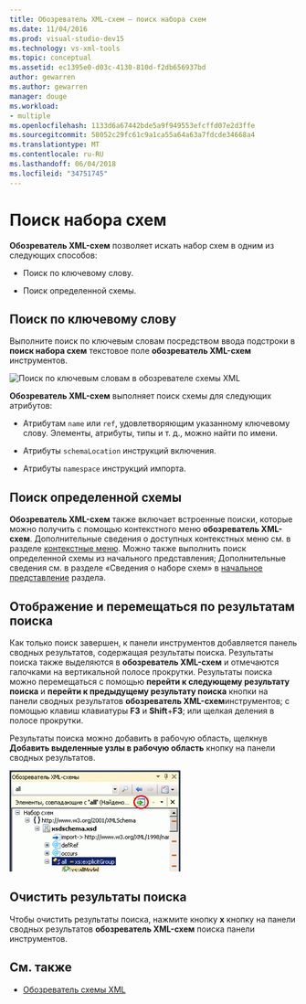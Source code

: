 ```yaml
---
title: Обозреватель XML-схем — поиск набора схем
ms.date: 11/04/2016
ms.prod: visual-studio-dev15
ms.technology: vs-xml-tools
ms.topic: conceptual
ms.assetid: ec1395e0-d03c-4130-810d-f2db656937bd
author: gewarren
ms.author: gewarren
manager: douge
ms.workload:
- multiple
ms.openlocfilehash: 1133d6a67442bde5a9f949553efcffd07e2d3ffe
ms.sourcegitcommit: 58052c29fc61c9a1ca55a64a63a7fdcde34668a4
ms.translationtype: MT
ms.contentlocale: ru-RU
ms.lasthandoff: 06/04/2018
ms.locfileid: "34751745"
---
```

# <a name="search-the-schema-set"></a>Поиск набора схем

**Обозреватель XML-схем** позволяет искать набор схем в одним из следующих способов:

-   Поиск по ключевому слову.

-   Поиск определенной схемы.

## <a name="keyword-search"></a>Поиск по ключевому слову

 Выполните поиск по ключевым словам посредством ввода подстроки в **поиск набора схем** текстовое поле **обозреватель XML-схем** инструментов.

 ![Поиск по ключевым словам в обозревателе схемы XML](../xml-tools/media/schemaexplorersearch.gif)

 **Обозреватель XML-схем** выполняет поиск схемы для следующих атрибутов:

-   Атрибутам `name` или `ref`, удовлетворяющим указанному ключевому слову. Элементы, атрибуты, типы и т. д., можно найти по имени.

-   Атрибуты `schemaLocation` инструкций включения.

-   Атрибуты `namespace` инструкций импорта.

## <a name="schema-specific-search"></a>Поиск определенной схемы

 **Обозреватель XML-схем** также включает встроенные поиски, которые можно получить с помощью контекстного меню **обозреватель XML-схем**. Дополнительные сведения о доступных контекстных меню см. в разделе [контекстные меню](../xml-tools/context-menus-xml-schema-explorer.md). Можно также выполнить поиск определенной схемы из начального представления; Дополнительные сведения см. в разделе «Сведения о наборе схем» в [начальное представление](../xml-tools/start-view.md) раздела.

## <a name="display-and-navigate-search-results"></a>Отображение и перемещаться по результатам поиска

 Как только поиск завершен, к панели инструментов добавляется панель сводных результатов, содержащая результаты поиска. Результаты поиска также выделяются в **обозреватель XML-схем** и отмечаются галочками на вертикальной полосе прокрутки. Результаты поиска можно перемещаться с помощью **перейти к следующему результату поиска** и **перейти к предыдущему результату поиска** кнопки на панели сводных результатов **обозреватель XML-схем**инструментов; с помощью клавиш клавиатуры **F3** и **Shift**+**F3**; или щелкая деления в полосе прокрутки.

 Результаты поиска можно добавить в рабочую область, щелкнув **Добавить выделенные узлы в рабочую область** кнопку на панели сводных результатов.

 ![Результат поиска в обозревателе схемы XML](../xml-tools/media/schemaexplorersearchresult.gif)

## <a name="clear-search-results"></a>Очистить результаты поиска

 Чтобы очистить результаты поиска, нажмите кнопку **x** кнопку на панели сводных результатов **обозреватель XML-схем** поиска панели инструментов.

## <a name="see-also"></a>См. также

- [Обозреватель схемы XML](../xml-tools/xml-schema-explorer.md)